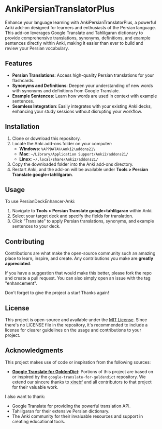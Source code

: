 # AnkiPersianTranslatorPlus

Enhance your language learning with AnkiPersianTranslatorPlus, a powerful Anki add-on designed for learners and enthusiasts of the Persian language. This add-on leverages Google Translate and Tahlilgaran dictionary to provide comprehensive translations, synonyms, definitions, and example sentences directly within Anki, making it easier than ever to build and review your Persian vocabulary.


## Features

- **Persian Translations**: Access high-quality Persian translations for your flashcards.
- **Synonyms and Definitions**: Deepen your understanding of new words with synonyms and definitions from Google Translate.
- **Example Sentences**: Learn how words are used in context with example sentences.
- **Seamless Integration**: Easily integrates with your existing Anki decks, enhancing your study sessions without disrupting your workflow.

## Installation

1. Clone or download this repository.
2. Locate the Anki add-ons folder on your computer:
   - **Windows**: `%APPDATA%\Anki2\addons21\`
   - **Mac**: `~/Library/Application Support/Anki2/addons21/`
   - **Linux**: `~/.local/share/Anki2/addons21/`
3. Copy the downloaded folder into the Anki add-ons directory.
4. Restart Anki, and the add-on will be available under **Tools > Persian Translate google+tahlilgaran**.

## Usage

To use PersianDeckEnhancer-Anki:

1. Navigate to **Tools > Persian Translate google+tahlilgaran** within Anki.
2. Select your target deck and specify the fields for translation.
3. Click "Translate" to apply Persian translations, synonyms, and example sentences to your deck.


## Contributing

Contributions are what make the open-source community such an amazing place to learn, inspire, and create. Any contributions you make are **greatly appreciated**.

If you have a suggestion that would make this better, please fork the repo and create a pull request. You can also simply open an issue with the tag "enhancement".

Don't forget to give the project a star! Thanks again!

## License

This project is open-source and available under the [MIT License](https://opensource.org/licenses/MIT). Since there's no LICENSE file in the repository, it's recommended to include a license for clearer guidelines on the usage and contributions to your project.

## Acknowledgments

This project makes use of code or inspiration from the following sources:

- **[Google Translate for GoldenDict](https://github.com/xinebf/google-translate-for-goldendict)**: Portions of this project are based on or inspired by the `google-translate-for-goldendict` repository. We extend our sincere thanks to [xinebf](https://github.com/xinebf) and all contributors to that project for their valuable work.

I also want to thank:

- Google Translate for providing the powerful translation API.
- Tahlilgaran for their extensive Persian dictionary.
- The Anki community for their invaluable resources and support in creating educational tools.
